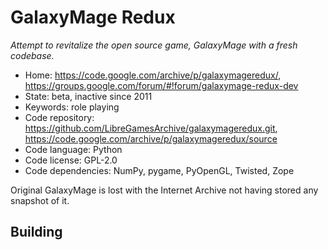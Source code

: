 # GalaxyMage Redux

_Attempt to revitalize the open source game, GalaxyMage with a fresh codebase._

- Home: https://code.google.com/archive/p/galaxymageredux/, https://groups.google.com/forum/#!forum/galaxymage-redux-dev
- State: beta, inactive since 2011
- Keywords: role playing
- Code repository: https://github.com/LibreGamesArchive/galaxymageredux.git, https://code.google.com/archive/p/galaxymageredux/source
- Code language: Python
- Code license: GPL-2.0
- Code dependencies: NumPy, pygame, PyOpenGL, Twisted, Zope

Original GalaxyMage is lost with the Internet Archive not having stored any snapshot of it.

## Building

